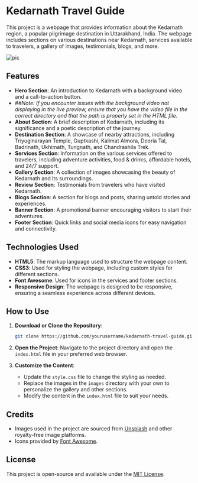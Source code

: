 
# Kedarnath Travel Guide

This project is a webpage that provides information about the Kedarnath region, a popular pilgrimage destination in Uttarakhand, India. The webpage includes sections on various destinations near Kedarnath, services available to travelers, a gallery of images, testimonials, blogs, and more.

![pic](https://github.com/user-attachments/assets/5664f57c-1599-43dd-997d-d7185e6ae8c9)

## Features

- **Hero Section**: An introduction to Kedarnath with a background video and a call-to-action button.
- ##*Note: If you encounter issues with the background video not displaying in the live preview, ensure that you have the video file in the correct directory and that the path is properly set in the HTML file.*
- **About Section**: A brief description of Kedarnath, including its significance and a poetic description of the journey.
- **Destination Section**: A showcase of nearby attractions, including Triyuginarayan Temple, Guptkashi, Kalimat Almora, Deoria Tal, Badrinath, Ukhimath, Tungnath, and Chandrashila Trek.
- **Services Section**: Information on the various services offered to travelers, including adventure activities, food & drinks, affordable hotels, and 24/7 support.
- **Gallery Section**: A collection of images showcasing the beauty of Kedarnath and its surroundings.
- **Review Section**: Testimonials from travelers who have visited Kedarnath.
- **Blogs Section**: A section for blogs and posts, sharing untold stories and experiences.
- **Banner Section**: A promotional banner encouraging visitors to start their adventures.
- **Footer Section**: Quick links and social media icons for easy navigation and connectivity.

## Technologies Used

- **HTML5**: The markup language used to structure the webpage content.
- **CSS3**: Used for styling the webpage, including custom styles for different sections.
- **Font Awesome**: Used for icons in the services and footer sections.
- **Responsive Design**: The webpage is designed to be responsive, ensuring a seamless experience across different devices.

## How to Use

1. **Download or Clone the Repository**: 
   ```bash
   git clone https://github.com/yourusername/kedarnath-travel-guide.git
   ```

2. **Open the Project**: 
   Navigate to the project directory and open the `index.html` file in your preferred web browser.

3. **Customize the Content**: 
   - Update the `style.css` file to change the styling as needed.
   - Replace the images in the `images` directory with your own to personalize the gallery and other sections.
   - Modify the content in the `index.html` file to suit your needs.

## Credits

- Images used in the project are sourced from [Unsplash](https://unsplash.com/) and other royalty-free image platforms.
- Icons provided by [Font Awesome](https://fontawesome.com/).

## License

This project is open-source and available under the [MIT License](LICENSE).
